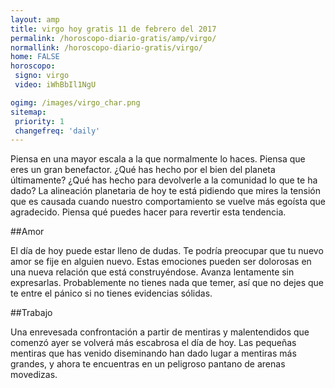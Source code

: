 ```yaml
---
layout: amp
title: virgo hoy gratis 11 de febrero del 2017 
permalink: /horoscopo-diario-gratis/amp/virgo/
normallink: /horoscopo-diario-gratis/virgo/
home: FALSE
horoscopo:
 signo: virgo
 video: iWhBbIl1NgU

ogimg: /images/virgo_char.png
sitemap:
 priority: 1
 changefreq: 'daily'
---
```



Piensa en una mayor escala a la que normalmente lo haces. Piensa que eres un gran benefactor. ¿Qué has hecho por el bien del planeta últimamente? ¿Qué has hecho para devolverle a la comunidad lo que te ha dado? La alineación planetaria de hoy te está pidiendo que mires la tensión que es causada cuando nuestro comportamiento se vuelve más egoísta que agradecido. Piensa qué puedes hacer para revertir esta tendencia.

##Amor

El día de hoy puede estar lleno de dudas. Te podría preocupar que tu nuevo amor se fije en alguien nuevo. Estas emociones pueden ser dolorosas en una nueva relación que está construyéndose. Avanza lentamente sin expresarlas. Probablemente no tienes nada que temer, así que no dejes que te entre el pánico si no tienes evidencias sólidas.

##Trabajo

Una enrevesada confrontación a partir de mentiras y malentendidos que comenzó ayer se volverá más escabrosa el día de hoy. Las pequeñas mentiras que has venido diseminando han dado lugar a mentiras más grandes, y ahora te encuentras en un peligroso pantano de arenas movedizas.